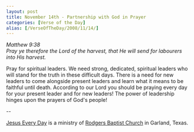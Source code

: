 ```yaml
---
layout: post
title: November 14th - Partnership with God in Prayer
categories: [Verse of the Day]
alias: [/VerseOfTheDay/2008/11/14/]
---
```


_Matthew 9:38  
Pray ye therefore the Lord of the harvest, that He will send for
labourers into His harvest._

Pray for spiritual leaders. We need strong, dedicated, spiritual
leaders who will stand for the truth in these difficult days. There
is a need for new leaders to come alongside present leaders and learn
what it means to be faithful until death. According to our Lord you
should be praying every day for your present leader and for new
leaders! The power of leadership hinges upon the prayers of God's
people!

 --

<a href=http://jesuseveryday.net>Jesus Every Day</a> is a ministry of <a href=http://rodgersbaptist.net>Rodgers Baptist Church</a> in Garland, Texas.

